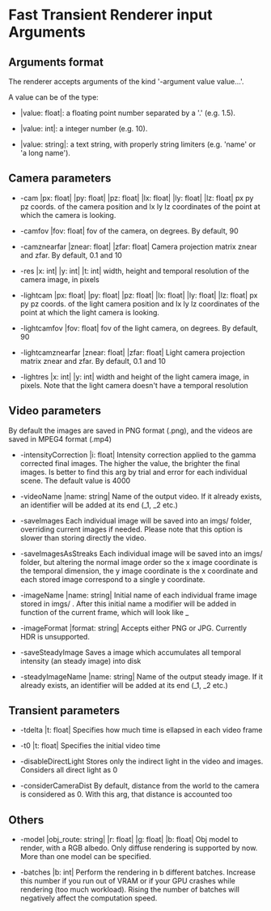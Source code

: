 Fast Transient Renderer input Arguments
===========================

Arguments format
----------------

The renderer accepts arguments of the kind '-argument value value...'.

A value can be of the type:

* |value: float|: a floating point number separated by a '.' (e.g. 1.5).

* |value: int|: a integer number (e.g. 10).

* |value: string|: a text string, with properly string limiters (e.g. 'name' or
'a long name').


Camera parameters
-----------------

* -cam |px: float| |py: float| |pz: float| |lx: float| |ly: float| |lz: float|
   px py pz coords. of the camera position and lx ly lz coordinates of the point at which the camera is looking.

* -camfov |fov: float|
   fov of the camera, on degrees. By default, 90
   
* -camznearfar |znear: float| |zfar: float|
   Camera projection matrix znear and zfar. By default, 0.1 and 10
   
* -res |x: int| |y: int| |t: int|
   width, height and temporal resolution of the camera image, in pixels

   
* -lightcam |px: float| |py: float| |pz: float| |lx: float| |ly: float| |lz: float|
   px py pz coords. of the light camera position and lx ly lz coordinates of the point at which the light camera is looking.
   
* -lightcamfov |fov: float|
   fov of the light camera, on degrees. By default, 90
   
* -lightcamznearfar |znear: float| |zfar: float|
   Light camera projection matrix znear and zfar. By default, 0.1 and 10

* -lightres |x: int| |y: int| 
   width and height of the light camera image, in pixels. Note that the light camera doesn't have a temporal resolution   
  
  
Video parameters
---------------

By default the images are saved in PNG format (.png), and the videos are saved in MPEG4 format (.mp4)

* -intensityCorrection |i: float|
   Intensity correction applied to the gamma corrected final images. The higher the value, the brighter the final images.
   Is better to find this arg by trial and error for each individual scene. The default value is 4000

* -videoName |name: string|
   Name of the output video. If it already exists, an identifier will be added at its end (_1, _2 etc.)

* -saveImages 
   Each individual image will be saved into an imgs/ folder, overriding current images if needed. Please note that this option is slower than
   storing directly the video.
   
* -saveImagesAsStreaks
   Each individual image will be saved into an imgs/ folder, but altering the normal image order so the x image coordinate is the temporal dimension, the y image coordinate is the x coordinate
   and each stored image correspond to a single y coordinate.

* -imageName |name: string|
   Initial name of each individual frame image stored in imgs/ . After this initial name a modifier will be added in function of the current frame,
   which will look like <name>_<frame>

* -imageFormat |format: string|
   Accepts either PNG or JPG. Currently HDR is unsupported.

* -saveSteadyImage 
   Saves a image which accumulates all temporal intensity (an steady image) into disk
   
* -steadyImageName |name: string|
   Name of the output steady image. If it already exists, an identifier will be added at its end (_1, _2 etc.)
     

Transient parameters
---------------------

* -tdelta |t: float|
   Specifies how much time is ellapsed in each video frame

* -t0 |t: float|
   Specifies the initial video time
   
* -disableDirectLight
   Stores only the indirect light in the video and images. Considers all direct light as 0
   
* -considerCameraDist
   By default, distance from the world to the camera is considered as 0. With this arg, that distance is accounted too
   

   
Others
---------------------
* -model |obj_route: string| |r: float| |g: float| |b: float|
   Obj model to render, with a RGB albedo. Only diffuse rendering is supported by now. More than one model can be specified.
   
* -batches |b: int|
   Perform the rendering in b different batches. Increase this number if you run out of VRAM or if your GPU crashes while rendering (too much workload).
   Rising the number of batches will negatively affect the computation speed.
